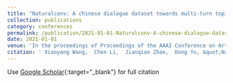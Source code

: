 ```yaml
---
title: "Naturalconv: A chinese dialogue dataset towards multi-turn topic-driven conversation"
collection: publications
category: conferences
permalink: /publication/2021-01-01-Naturalconv-A-chinese-dialogue-dataset-towards-multi-turn-topic-driven-conversation
date: 2021-01-01
venue: 'In the proceedings of Proceedings of the AAAI Conference on Artificial Intelligence (AAAI'
citation: ' Xiaoyang Wang,  Chen Li,  Jianqiao Zhao,  Dong Yu, &quot;Naturalconv: A chinese dialogue dataset towards multi-turn topic-driven conversation.&quot; In the proceedings of Proceedings of the AAAI Conference on Artificial Intelligence (AAAI, 2021.'
---
```

Use [Google Scholar](https://scholar.google.com/scholar?q=Naturalconv:+A+chinese+dialogue+dataset+towards+multi+turn+topic+driven+conversation){:target="_blank"} for full citation